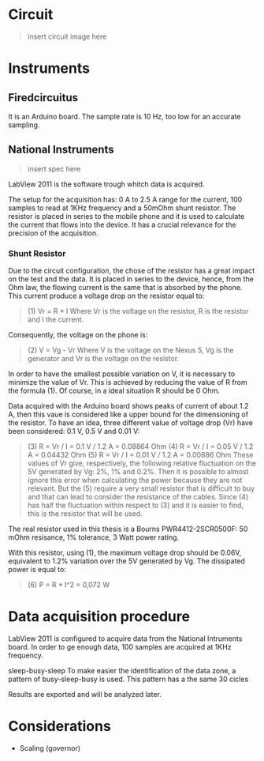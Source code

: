 # Circuit
>insert circuit image here

# Instruments
## Firedcircuitus
It is an Arduino board. The sample rate is 10 Hz, too low for an accurate sampling.

## National Instruments
>insert spec here

LabView 2011 is the software trough whitch data is acquired.

The setup for the acquisition has: 0 A to 2.5 A range for the current, 100 samples to read at 1KHz frequency and a 50mOhm shunt resistor. The resistor is placed in series to the mobile phone and it is used to calculate the current that flows into the device. It has a crucial relevance for the precision of the acquisition.

### Shunt Resistor
Due to the circuit configuration, the chose of the resistor has a great impact on the test and the data. It is placed in series to the device, hence, from the Ohm law, the flowing current is the same that is absorbed by the phone. This current produce a voltage drop on the resistor equal to:
>(1) Vr = R * I
Where Vr is the voltage on the resistor, R is the resistor and I the current.

Consequently, the voltage on the phone is:
>(2) V = Vg - Vr
Where V is the voltage on the Nexus 5, Vg is the generator and Vr is the voltage on the resistor.

In order to have the smallest possible variation on V, it is necessary to minimize the value of Vr. This is achieved by reducing the value of R from the formula (1). Of course, in a ideal situation R should be 0 Ohm.

Data acquired with the Arduino board shows peaks of current of about 1.2 A, then this vaue is considered like a upper bound for the dimensioning of the resistor. To have an idea, three different value of voltage drop (Vr) have been considered: 0.1 V, 0.5 V and 0.01 V:
>(3) R = Vr / I = 0.1 V / 1.2 A = 0.08864 Ohm
>(4) R = Vr / I = 0.05 V / 1.2 A = 0.04432 Ohm
>(5) R = Vr / I = 0.01 V / 1.2 A = 0.00886 Ohm
These values of Vr give, respectively, the following relative fluctuation on the 5V generated by Vg: 2%, 1% and 0.2%. Then it is possible to almost ignore this error when calculating the power because they are not relevant. But the (5) require a very small resistor that is difficult to buy and that can lead to consider the resistance of the cables. Since (4) has half the fluctuation within respect to (3) and it is easier to find, this is the resistor that will be used.

The real resistor used in this thesis is a Bourns PWR4412-2SCR0500F: 50 mOhm resisance, 1% tolerance, 3 Watt power rating.

With this resistor, using (1), the maximum voltage drop should be 0.06V, equivalent to 1.2% variation over the 5V generated by Vg. The dissipated power is equal to:
> (6) P = R * I^2 = 0,072 W

# Data acquisition procedure
LabView 2011 is configured to acquire data from the National Intruments board. In order to ge enough data, 100 samples are acquired at 1KHz frequency.

sleep-busy-sleep
To make easier the identification of the data zone, a pattern of busy-sleep-busy is used. This pattern has a the same 
30 cicles

Results are exported and will be analyzed later.
# Considerations
* Scaling (governor)
